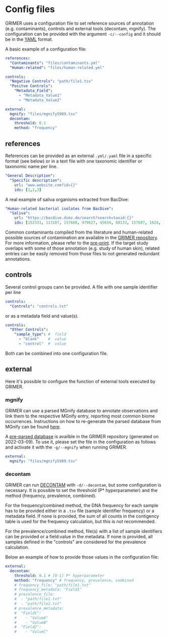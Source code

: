 # Config files

GRIMER uses a configuration file to set reference sources of annotation (e.g. contaminants), controls and external tools (decontam, mgnify). The configuration can be provided with the argument `-c/--config` and it should be in the [YAML](https://yaml.org/) format.

A basic example of a configuration file:

```yaml
references:
  "Contaminants": "files/contaminants.yml"
  "Human-related": "files/human-related.yml" 

controls:
  "Negative Controls": "path/file1.tsv"
  "Positve Controls": 
    "Metadata_Field": 
      - "Metadata_Value1"
      - "Metadata_Value2"

external:
  mgnify: "files/mgnify5989.tsv"
  decontam:
    threshold: 0.1
    method: "frequency"
```

## references

References can be provided as an external `.yml/.yaml` file in a specific format (see below) or in a text file with one taxonomic identifier or taxonomic name per line.

```yaml
"General Description":
  "Specific description":
    url: "www.website.com?id={}" 
    ids: [1,2,3]
```

A real example of saliva organisms extracted from BacDive:

```yaml
"Human-related bacterial isolates from BacDive":
  "Saliva":
    url: "https://bacdive.dsmz.de/search?search=taxid:{}"
    ids: [152331, 113107, 157688, 979627, 45634, 60133, 157687, 1624, 1583331, 1632, 249188]
```

Common contaminants compiled from the literature and human-related possible sources of contamination are available in the [GRIMER repository](https://github.com/pirovc/grimer/tree/main/files). For more information, please refer to the [pre-print](https://doi.org/10.1101/2021.06.22.449360). If the target study overlaps with some of those annotation (e.g. study of human skin), related entries can be easily removed from those files to not generated redundant annotations.

## controls

Several control groups cann be provided. A file with one sample identifier per line

```yaml
controls:
  "Controls": "controls.txt"
```

or as a metadata field and value(s). 

```yaml
controls:
  "Other Controls": 
    "sample_type": #  field
      - "blank"    #  value
      - "control"  #  value
```

Both can be combined into one configuration file.

## external

Here it's possible to configure the function of external tools executed by GRIMER.

### mgnify

GRIMER can use a parsed MGnify database to annotate observations and link them to the respective MGnify entry, reporting most common biome occurrences. Instructions on how to re-generate the parsed database from MGnify can be found [here](https://github.com/pirovc/grimer/tree/main/files#mgnify).

A [pre-parsed database](https://raw.githubusercontent.com/pirovc/grimer/main/files/mgnify5989.tsv) is availble in the GRIMER repository (generated on 2022-03-09). To use it, please set the file in the configuration as follows and activate it with the `-g/--mgnify` when running GRIMER.

```yaml
external:
  mgnify: "files/mgnify5989.tsv"
```

### decontam

GRIMER can run [DECONTAM](https://benjjneb.github.io/decontam/) with `-d/--decontam`, but some configuration is necessary. It is possible to set the threshold (P* hyperparameter) and the method (frequency, prevalence, combined).

For the frequency/combined method, the DNA frequency for each sample has to be provided either in a `.tsv` file (sample identifier <tab> frequency) or a metadata field. If none is provided, the sum of all counts in the contigency table is used for the frequency calculation, but this is not recommended.

For the prevalence/combined method, file(s) with a list of sample identifiers can be provided or a field:value in the metadata. If none is provided, all samples defined in the "controls" are considered for the prevalence calculation.

Below an example of how to provide those values in the configuration file:

```yaml
external:
  decontam:
    threshold: 0.1 # [0-1] P* hyperparameter
    method: "frequency" # frequency, prevalence, combined
    # frequency_file: "path/file1.txt"
    # frequency_metadata: "Field1"
    # prevalence_file: 
    #  - "path/file1.txt"
    #  - "path/file2.txt"
    # prevalence_metadata: 
    #  "Field1":
    #    - "ValueA"
    #    - "ValueB"
    #  "Field2":
    #    - "ValueC"
```